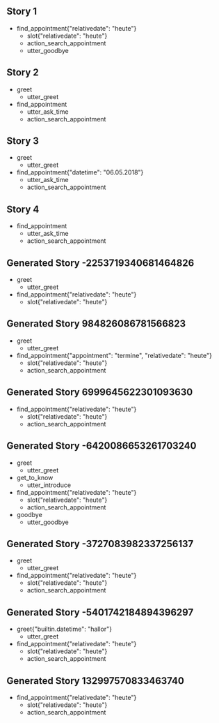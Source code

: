 ## Story 1
* find_appointment{"relativedate": "heute"}    
    - slot{"relativedate": "heute"}
    - action_search_appointment
    - utter_goodbye
    
## Story 2
* greet
    - utter_greet
* find_appointment
    - utter_ask_time
    - action_search_appointment
    
## Story 3
* greet
    - utter_greet
* find_appointment{"datetime": "06.05.2018"}
    - utter_ask_time
    - action_search_appointment
    
## Story 4
* find_appointment
    - utter_ask_time
    - action_search_appointment
    
## Generated Story -2253719340681464826
* greet
    - utter_greet
* find_appointment{"relativedate": "heute"}
    - slot{"relativedate": "heute"}

## Generated Story 984826086781566823
* greet
    - utter_greet
* find_appointment{"appointment": "termine", "relativedate": "heute"}
    - slot{"relativedate": "heute"}
    - action_search_appointment
    
## Generated Story 6999645622301093630
* find_appointment{"relativedate": "heute"}
    - slot{"relativedate": "heute"}
    - action_search_appointment

## Generated Story -6420086653261703240
* greet
    - utter_greet
* get_to_know
    - utter_introduce
* find_appointment{"relativedate": "heute"}
    - slot{"relativedate": "heute"}
    - action_search_appointment
* goodbye
    - utter_goodbye

## Generated Story -3727083982337256137
* greet
    - utter_greet
* find_appointment{"relativedate": "heute"}
    - slot{"relativedate": "heute"}
    - action_search_appointment
    
## Generated Story -5401742184894396297
* greet{"builtin.datetime": "hallor"}
    - utter_greet
* find_appointment{"relativedate": "heute"}
    - slot{"relativedate": "heute"}
    - action_search_appointment
    
## Generated Story 132997570833463740
* find_appointment{"relativedate": "heute"}
    - slot{"relativedate": "heute"}
    - action_search_appointment